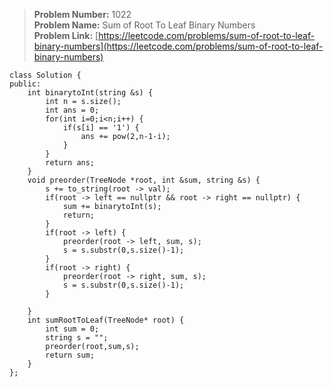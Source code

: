 > **Problem Number:** 1022 <br>
> **Problem Name:** Sum of Root To Leaf Binary Numbers <br>
> **Problem Link:** [https://leetcode.com/problems/sum-of-root-to-leaf-binary-numbers](https://leetcode.com/problems/sum-of-root-to-leaf-binary-numbers) <br>

    class Solution {
    public:
        int binarytoInt(string &s) {
            int n = s.size();
            int ans = 0;
            for(int i=0;i<n;i++) {
                if(s[i] == '1') {
                    ans += pow(2,n-1-i);
                }
            }
            return ans;
        }
        void preorder(TreeNode *root, int &sum, string &s) {
            s += to_string(root -> val);
            if(root -> left == nullptr && root -> right == nullptr) {
                sum += binarytoInt(s);
                return;
            }
            if(root -> left) {
                preorder(root -> left, sum, s);
                s = s.substr(0,s.size()-1);
            }
            if(root -> right) {
                preorder(root -> right, sum, s);
                s = s.substr(0,s.size()-1);
            }
            
        }
        int sumRootToLeaf(TreeNode* root) {
            int sum = 0;
            string s = "";
            preorder(root,sum,s);
            return sum;
        }
    };